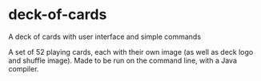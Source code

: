 # deck-of-cards
A deck of cards with user interface and simple commands

A set of 52 playing cards, each with their own image (as well as deck logo and shuffle image).
Made to be run on the command line, with a Java compiler.
